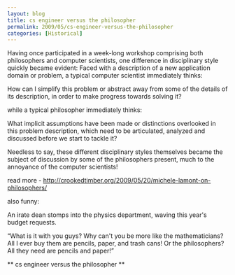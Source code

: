 ```yaml
---
layout: blog
title: cs engineer versus the philosopher
permalink: 2009/05/cs-engineer-versus-the-philosopher
categories: [Historical]
---
```


<p>Having once participated in a week-long workshop comprising both philosophers and computer scientists, one difference in disciplinary style quickly became evident: Faced with a description of a new application domain or problem, a typical computer scientist immediately thinks:</p>
<p>    How can I simplify this problem or abstract away from some of the details of its description, in order to make progress towards solving it?</p>
<p>    while a typical philosopher immediately thinks:</p>
<p>    What implicit assumptions have been made or distinctions overlooked in this problem description, which need to be articulated, analyzed and discussed before we start to tackle it?</p>
<p>   Needless to say, these different disciplinary styles themselves became the subject of discussion by some of the philosophers present, much to the annoyance of the computer scientists!</p>
<p>read more - <a href="http://crookedtimber.org/2009/05/20/michele-lamont-on-philosophers/" title="http://crookedtimber.org/2009/05/20/michele-lamont-on-philosophers/">http://crookedtimber.org/2009/05/20/michele-lamont-on-philosophers/</a></p>
<p>also funny:</p>
<p>    An irate dean stomps into the physics department, waving this year's budget requests.</p>
<p>    “What is it with you guys? Why can't you be more like the mathematicians? All I ever buy them are pencils, paper, and trash cans! Or the philosophers? All they need are pencils and paper!”</p>
<p>** cs engineer versus the philosopher **</p>

